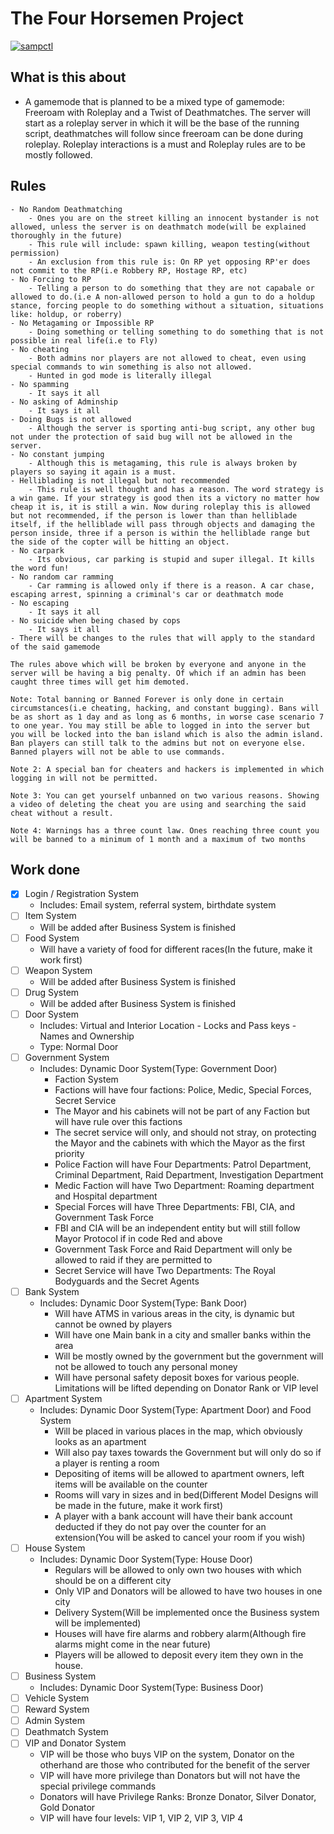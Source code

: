 # The Four Horsemen Project

[![sampctl](https://shields.southcla.ws/badge/sampctl-tfhmenproj-2f2f2f.svg?style=for-the-badge)](https://github.com/JesterlJoker/tfhmenproj)

## What is this about

- A gamemode that is planned to be a mixed type of gamemode: Freeroam with Roleplay and a Twist of Deathmatches. The server will start as a roleplay server in which it will be the base of the running script, deathmatches will follow since freeroam can be done during roleplay. Roleplay interactions is a must and Roleplay rules are to be mostly followed.

## Rules

    - No Random Deathmatching
        - Ones you are on the street killing an innocent bystander is not allowed, unless the server is on deathmatch mode(will be explained thoroughly in the future)
        - This rule will include: spawn killing, weapon testing(without permission)
        - An exclusion from this rule is: On RP yet opposing RP'er does not commit to the RP(i.e Robbery RP, Hostage RP, etc)
    - No Forcing to RP
        - Telling a person to do something that they are not capabale or allowed to do.(i.e A non-allowed person to hold a gun to do a holdup stance, forcing people to do something without a situation, situations like: holdup, or roberry)
    - No Metagaming or Impossible RP
        - Doing something or telling something to do something that is not possible in real life(i.e to Fly)
    - No cheating
        - Both admins nor players are not allowed to cheat, even using special commands to win something is also not allowed.
        - Hunted in god mode is literally illegal
    - No spamming
        - It says it all
    - No asking of Adminship
        - It says it all
    - Doing Bugs is not allowed
        - Although the server is sporting anti-bug script, any other bug not under the protection of said bug will not be allowed in the server.
    - No constant jumping
        - Although this is metagaming, this rule is always broken by players so saying it again is a must.
    - Helliblading is not illegal but not recommended
        - This rule is well thought and has a reason. The word strategy is a win game. If your strategy is good then its a victory no matter how cheap it is, it is still a win. Now during roleplay this is allowed but not recommended, if the person is lower than than helliblade itself, if the helliblade will pass through objects and damaging the person inside, three if a person is within the helliblade range but the side of the copter will be hitting an object.
    - No carpark
        - Its obvious, car parking is stupid and super illegal. It kills the word fun!
    - No random car ramming
        - Car ramming is allowed only if there is a reason. A car chase, escaping arrest, spinning a criminal's car or deathmatch mode
    - No escaping
        - It says it all
    - No suicide when being chased by cops
        - It says it all
    - There will be changes to the rules that will apply to the standard of the said gamemode

    The rules above which will be broken by everyone and anyone in the server will be having a big penalty. Of which if an admin has been caught three times will get him demoted.

    Note: Total banning or Banned Forever is only done in certain circumstances(i.e cheating, hacking, and constant bugging). Bans will be as short as 1 day and as long as 6 months, in worse case scenario 7 to one year. You may still be able to logged in into the server but you will be locked into the ban island which is also the admin island. Ban players can still talk to the admins but not on everyone else. Banned players will not be able to use commands.

    Note 2: A special ban for cheaters and hackers is implemented in which logging in will not be permitted.

    Note 3: You can get yourself unbanned on two various reasons. Showing a video of deleting the cheat you are using and searching the said cheat without a result.

    Note 4: Warnings has a three count law. Ones reaching three count you will be banned to a minimum of 1 month and a maximum of two months

## Work done

- [x] Login / Registration System
    - Includes: Email system, referral system, birthdate system
- [ ] Item System
    - Will be added after Business System is finished
- [ ] Food System
    - Will have a variety of food for different races(In the future, make it work first)
- [ ] Weapon System
    - Will be added after Business System is finished
- [ ] Drug System
    - Will be added after Business System is finished
- [ ] Door System
    - Includes: Virtual and Interior Location
            - Locks and Pass keys
            - Names and Ownership
    - Type: Normal Door
- [ ] Government System
    - Includes: Dynamic Door System(Type: Government Door)
        - Faction System
        - Factions will have four factions: Police, Medic, Special Forces, Secret Service
        - The Mayor and his cabinets will not be part of any Faction but will have rule over this factions
        - The secret service will only, and should not stray, on protecting the Mayor and the cabinets with which the Mayor as the first priority
        - Police Faction will have Four Departments: Patrol Department, Criminal Department, Raid Department, Investigation Department
        - Medic Faction will have Two Department: Roaming department and Hospital department
        - Special Forces will have Three Departments: FBI, CIA, and Government Task Force
        - FBI and CIA will be an independent entity but will still follow Mayor Protocol if in code Red and above
        - Government Task Force and Raid Department will only be allowed to raid if they are permitted to
        - Secret Service will have Two Departments: The Royal Bodyguards and the Secret Agents
- [ ] Bank System
    - Includes: Dynamic Door System(Type: Bank Door)
        - Will have ATMS in various areas in the city, is dynamic but cannot be owned by players
        - Will have one Main bank in a city and smaller banks within the area
        - Will be mostly owned by the government but the government will not be allowed to touch any personal money
        - Will have personal safety deposit boxes for various people. Limitations will be lifted depending on Donator Rank or VIP level
- [ ] Apartment System
    - Includes: Dynamic Door System(Type: Apartment Door) and Food System
        - Will be placed in various places in the map, which obviously looks as an apartment
        - Will also pay taxes towards the Government but will only do so if a player is renting a room
        - Depositing of items will be allowed to apartment owners, left items will be available on the counter
        - Rooms will vary in sizes and in bed(Different Model Designs will be made in the future, make it work first)
        - A player with a bank account will have their bank account deducted if they do not pay over the counter for an extension(You will be asked to cancel your room if you wish)
- [ ] House System
    - Includes: Dynamic Door System(Type: House Door)
        - Regulars will be allowed to only own two houses with which should be on a different city
        - Only VIP and Donators will be allowed to have two houses in one city
        - Delivery System(Will be implemented once the Business system will be implemented)
        - Houses will have fire alarms and robbery alarm(Although fire alarms might come in the near future)
        - Players will be allowed to deposit every item they own in the house.
- [ ] Business System
    - Includes: Dynamic Door System(Type: Business Door)
- [ ] Vehicle System
- [ ] Reward System
- [ ] Admin System
- [ ] Deathmatch System
- [ ] VIP and Donator System
    - VIP will be those who buys VIP on the system, Donator on the otherhand are those who contributed for the benefit of the server
    - VIP will have more privilege than Donators but will not have the special privilege commands
    - Donators will have Privilege Ranks: Bronze Donator, Silver Donator, Gold Donator
    - VIP will have four levels: VIP 1, VIP 2, VIP 3, VIP 4
